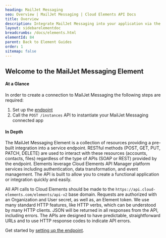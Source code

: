 ```yaml
---
heading: MailJet Messaging
seo: Overview | MailJet Messaging | Cloud Elements API Docs
title: Overview
description: Integrate MailJet Messaging into your application via the Cloud Elements APIs.
layout: sidebarelementdoc
breadcrumbs: /docs/elements.html
elementId: 84
parent: Back to Element Guides
order: 1
sitemap: false
---
```


## Welcome to the MailJet Messaging Element


#### At a Glance

In order to create a connection to MailJet Messaging the following steps are required:

1. Set up the [endpoint](mailjet-messaging-endpoint-setup.html)
2. Call the `POST /instances` API to instantiate your MailJet Messaging connected app

#### In Depth

The MailJet Messaging Element is a collection of resources providing a pre-built integration into a service endpoint. RESTful methods (POST, GET, PUT, PATCH, DELETE) are used to interact with these resources (accounts, contacts, files) regardless of the type of APIs (SOAP or REST) provided by the endpoint. Elements leverage Cloud Elements API Manager platform services including authentication, data transformation, and event management.  The API is built to allow you to create a functional application or integration quickly and easily.

All API calls to Cloud Elements should be made to the `https://api.cloud-elements.com/elements/api-v2` base domain. Requests are authorized with an Organization and User secret, as well as, an Element token.  We use many standard HTTP features, like HTTP verbs, which can be understood by many HTTP clients. JSON will be returned in all responses from the API, including errors. The APIs are designed to have predictable, straightforward URLs and to use HTTP response codes to indicate API errors.

Get started by [setting up the endpoint](mailjet-messaging-endpoint-setup.html).

